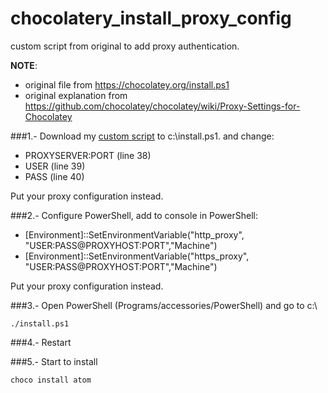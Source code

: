 chocolatery_install_proxy_config
================================

custom script from original to add proxy authentication.

**NOTE**: 
- original file from https://chocolatey.org/install.ps1
- original explanation from https://github.com/chocolatey/chocolatey/wiki/Proxy-Settings-for-Chocolatey

###1.- Download my [custom script](https://github.com/prietopa/chocolatery_install_proxy_config/blob/master/chocolater_install_proxy.ps1) to c:\install.ps1. and change:
- PROXYSERVER:PORT (line 38)
- USER (line 39)
- PASS (line 40)

Put your proxy configuration instead.

###2.- Configure PowerShell, add to console in PowerShell:

- [Environment]::SetEnvironmentVariable("http_proxy", "USER:PASS@PROXYHOST:PORT","Machine")
- [Environment]::SetEnvironmentVariable("https_proxy", "USER:PASS@PROXYHOST:PORT","Machine")

Put your proxy configuration instead.

###3.- Open PowerShell (Programs/accessories/PowerShell) and go to c:\
```
./install.ps1
```

###4.- Restart

###5.- Start to install
```
choco install atom
```
